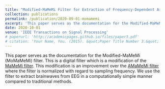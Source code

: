 ```yaml
---
title: "Modified-MaMeMi Filter for Extraction of Frequency-Dependent Artifacts from Electroencephalograms"
collection: publications
permalink: /publication/2020-09-01-momamemi
excerpt: 'This paper serves as the documentation for the Modified-MaMeMi (MoMaMeMi) filter. This is a digital filter which is a modification of the <a href="https://www.sciencedirect.com/science/article/pii/S1746809415001032">MaMeMi filter</a>. This modification is an improvement over the <a href="https://raks0009.github.io/publication/2010-10-01-paper-title-number-2">AMaMeMi filter</a> where the filter is normalized with regard to sampling frequency. We use the filter to extract brainwaves from EEG in a computationally simple manner compared to traditional methods.'
date: 2020-10-01
venue: 'IEEE Transactions on Signal Processing'
# paperurl: 'http://academicpages.github.io/files/paper3.pdf' 
# citation: 'Your Name, You. (2015). &quot;Paper Title Number 3.&quot; <i>Journal 1</i>. 1(3).'
---
```

This paper serves as the documentation for the Modified-MaMeMi (MoMaMeMi) filter. This is a digital filter which is a modification of the <a href="https://www.sciencedirect.com/science/article/pii/S1746809415001032">MaMeMi filter</a>. This modification is an improvement over the <a href="https://raks0009.github.io/publication/2020-08-22-amamemi">AMaMeMi filter</a> where the filter is normalized with regard to sampling frequency. We use the filter to extract brainwaves from EEG in a computationally simple manner compared to traditional methods.



